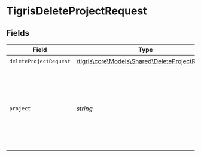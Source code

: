 # TigrisDeleteProjectRequest


## Fields

| Field                                                                                                       | Type                                                                                                        | Required                                                                                                    | Description                                                                                                 |
| ----------------------------------------------------------------------------------------------------------- | ----------------------------------------------------------------------------------------------------------- | ----------------------------------------------------------------------------------------------------------- | ----------------------------------------------------------------------------------------------------------- |
| `deleteProjectRequest`                                                                                      | [\tigris\core\Models\Shared\DeleteProjectRequest](../../Models/Shared/DeleteProjectRequest.md)              | :heavy_check_mark:                                                                                          | N/A                                                                                                         |
| `project`                                                                                                   | *string*                                                                                                    | :heavy_check_mark:                                                                                          | Delete Project with this name. <p></p>**Note**: Deletes all resources under this project. Use with caution. |